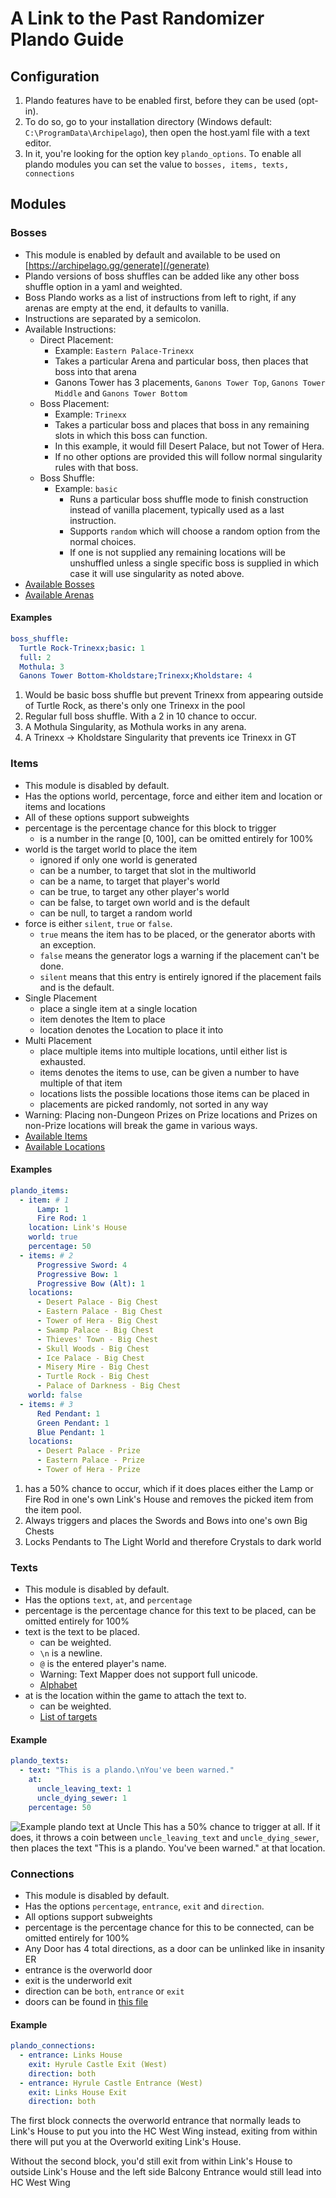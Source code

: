 # A Link to the Past Randomizer Plando Guide

## Configuration

1. Plando features have to be enabled first, before they can be used (opt-in).
2. To do so, go to your installation directory (Windows default: `C:\ProgramData\Archipelago`), then open the host.yaml
   file with a text editor.
3. In it, you're looking for the option key `plando_options`. To enable all plando modules you can set the value
   to `bosses, items, texts, connections`

## Modules

### Bosses

- This module is enabled by default and available to be used on [https://archipelago.gg/generate](/generate)
- Plando versions of boss shuffles can be added like any other boss shuffle option in a yaml and weighted.
- Boss Plando works as a list of instructions from left to right, if any arenas are empty at the end, it defaults to
  vanilla.
- Instructions are separated by a semicolon.
- Available Instructions:
    - Direct Placement:
        - Example: `Eastern Palace-Trinexx`
        - Takes a particular Arena and particular boss, then places that boss into that arena
        - Ganons Tower has 3 placements, `Ganons Tower Top`, `Ganons Tower Middle` and `Ganons Tower Bottom`
    - Boss Placement:
        - Example: `Trinexx`
        - Takes a particular boss and places that boss in any remaining slots in which this boss can function.
        - In this example, it would fill Desert Palace, but not Tower of Hera.
        - If no other options are provided this will follow normal singularity rules with that boss.
    - Boss Shuffle:
        - Example: `basic`
            - Runs a particular boss shuffle mode to finish construction instead of vanilla placement, typically used as
              a last instruction.
            - Supports `random` which will choose a random option from the normal choices.
            - If one is not supplied any remaining locations will be unshuffled unless a single specific boss is
              supplied in which case it will use singularity as noted above.
- [Available Bosses](https://github.com/ArchipelagoMW/Archipelago/blob/main/worlds/alttp/Bosses.py#L135)
- [Available Arenas](https://github.com/ArchipelagoMW/Archipelago/blob/main/worlds/alttp/Bosses.py#L150)

#### Examples

```yaml
boss_shuffle:
  Turtle Rock-Trinexx;basic: 1
  full: 2
  Mothula: 3
  Ganons Tower Bottom-Kholdstare;Trinexx;Kholdstare: 4
```

1. Would be basic boss shuffle but prevent Trinexx from appearing outside of Turtle Rock, as there's only one Trinexx in
   the pool
2. Regular full boss shuffle. With a 2 in 10 chance to occur.
3. A Mothula Singularity, as Mothula works in any arena.
4. A Trinexx -> Kholdstare Singularity that prevents ice Trinexx in GT

### Items

- This module is disabled by default.
- Has the options world, percentage, force and either item and location or items and locations
- All of these options support subweights
- percentage is the percentage chance for this block to trigger
    - is a number in the range [0, 100], can be omitted entirely for 100%
- world is the target world to place the item
    - ignored if only one world is generated
    - can be a number, to target that slot in the multiworld
    - can be a name, to target that player's world
    - can be true, to target any other player's world
    - can be false, to target own world and is the default
    - can be null, to target a random world
- force is either `silent`, `true` or `false`.
    - `true` means the item has to be placed, or the generator aborts with an exception.
    - `false` means the generator logs a warning if the placement can't be done.
    - `silent` means that this entry is entirely ignored if the placement fails and is the default.
- Single Placement
    - place a single item at a single location
    - item denotes the Item to place
    - location denotes the Location to place it into
- Multi Placement
    - place multiple items into multiple locations, until either list is exhausted.
    - items denotes the items to use, can be given a number to have multiple of that item
    - locations lists the possible locations those items can be placed in
    - placements are picked randomly, not sorted in any way
- Warning: Placing non-Dungeon Prizes on Prize locations and Prizes on non-Prize locations will break the game in
  various ways.
- [Available Items](https://github.com/ArchipelagoMW/Archipelago/blob/main/worlds/alttp/Items.py#L52)
- [Available Locations](https://github.com/ArchipelagoMW/Archipelago/blob/main/worlds/alttp/Regions.py#L434)

#### Examples

```yaml
plando_items:
  - item: # 1
      Lamp: 1
      Fire Rod: 1
    location: Link's House
    world: true
    percentage: 50
  - items: # 2
      Progressive Sword: 4
      Progressive Bow: 1
      Progressive Bow (Alt): 1
    locations:
      - Desert Palace - Big Chest
      - Eastern Palace - Big Chest
      - Tower of Hera - Big Chest
      - Swamp Palace - Big Chest
      - Thieves' Town - Big Chest
      - Skull Woods - Big Chest
      - Ice Palace - Big Chest
      - Misery Mire - Big Chest
      - Turtle Rock - Big Chest
      - Palace of Darkness - Big Chest
    world: false
  - items: # 3
      Red Pendant: 1
      Green Pendant: 1
      Blue Pendant: 1
    locations:
      - Desert Palace - Prize
      - Eastern Palace - Prize
      - Tower of Hera - Prize
```

1. has a 50% chance to occur, which if it does places either the Lamp or Fire Rod in one's own Link's House and removes
   the picked item from the item pool.
2. Always triggers and places the Swords and Bows into one's own Big Chests
3. Locks Pendants to The Light World and therefore Crystals to dark world

### Texts

- This module is disabled by default.
- Has the options `text`, `at`, and `percentage`
- percentage is the percentage chance for this text to be placed, can be omitted entirely for 100%
- text is the text to be placed.
    - can be weighted.
    - `\n` is a newline.
    - `@` is the entered player's name.
    - Warning: Text Mapper does not support full unicode.
    - [Alphabet](https://github.com/ArchipelagoMW/Archipelago/blob/main/worlds/alttp/Text.py#L758)
- at is the location within the game to attach the text to.
    - can be weighted.
    - [List of targets](https://github.com/ArchipelagoMW/Archipelago/blob/main/worlds/alttp/Text.py#L1499)

#### Example

```yaml
plando_texts:
  - text: "This is a plando.\nYou've been warned."
    at:
      uncle_leaving_text: 1
      uncle_dying_sewer: 1
    percentage: 50
```

![Example plando text at Uncle](https://cdn.discordapp.com/attachments/731214280439103580/794953870903083058/unknown.png)
This has a 50% chance to trigger at all. If it does, it throws a coin between `uncle_leaving_text`
and `uncle_dying_sewer`, then places the text "This is a plando. You've been warned." at that location.

### Connections

- This module is disabled by default.
- Has the options `percentage`, `entrance`, `exit` and `direction`.
- All options support subweights
- percentage is the percentage chance for this to be connected, can be omitted entirely for 100%
- Any Door has 4 total directions, as a door can be unlinked like in insanity ER
- entrance is the overworld door
- exit is the underworld exit
- direction can be `both`, `entrance` or `exit`
- doors can be found
  in [this file](https://github.com/ArchipelagoMW/Archipelago/blob/main/worlds/alttp/EntranceShuffle.py#L3852)

#### Example

```yaml
plando_connections:
  - entrance: Links House
    exit: Hyrule Castle Exit (West)
    direction: both
  - entrance: Hyrule Castle Entrance (West)
    exit: Links House Exit
    direction: both
```

The first block connects the overworld entrance that normally leads to Link's House to put you into the HC West Wing
instead, exiting from within there will put you at the Overworld exiting Link's House.

Without the second block, you'd still exit from within Link's House to outside Link's House and the left side Balcony
Entrance would still lead into HC West Wing
